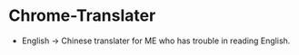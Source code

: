 Chrome-Translater
======

* English -> Chinese translater for ME who has trouble in reading English.
